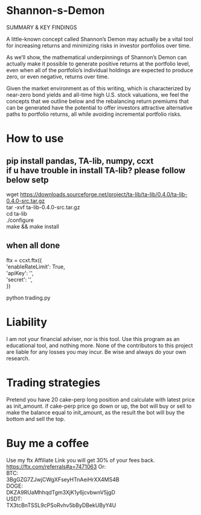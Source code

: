 # Shannon-s-Demon
SUMMARY & KEY FINDINGS

A little-known concept called Shannon’s Demon may actually be a vital tool for increasing returns and minimizing risks in investor portfolios over time.

As we’ll show, the mathematical underpinnings of Shannon’s Demon can actually make it possible to generate positive returns at the portfolio level, even when all of the portfolio’s individual holdings are expected to produce zero, or even negative, returns over time.

Given the market environment as of this writing, which is characterized by near-zero bond yields and all-time high U.S. stock valuations, we feel the concepts that we outline below and the rebalancing return premiums that can be generated have the potential to offer investors attractive alternative paths to portfolio returns, all while avoiding incremental portfolio risks.

# How to use
pip install pandas, TA-lib, numpy, ccxt   
if u have trouble in install TA-lib? please follow below setp  
---
wget https://downloads.sourceforge.net/project/ta-lib/ta-lib/0.4.0/ta-lib-0.4.0-src.tar.gz  
tar -xvf ta-lib-0.4.0-src.tar.gz  
cd ta-lib  
./configure  
make && make install 

when all done   
---
ftx = ccxt.ftx({   
    'enableRateLimit': True,   
    'apiKey': '',   
    'secret': '',   
})

python trading.py
# Liability
I am not your financial adviser, nor is this tool. Use this program as an educational tool, and nothing more. None of the contributors to this project are liable for any losses you may incur. Be wise and always do your own research.

# Trading strategies
Pretend you have 20 cake-perp long position and calculate with latest price as init_amount.
if cake-perp price go down or up, the bot will buy or sell to make the balance equal to init_amount,
as the result the bot will buy the bottom and sell the top.

# Buy me a coffee
Use my ftx Affiliate Link you will get 30% of your fees back.
https://ftx.com/referrals#a=7471063  Or:   
BTC:   
3BgGZG7ZJwjCWgXFseyHTnAeiHrXX4MS4B   
DOGE:   
DKZA9RUaMhhqdTgm3XjK1y6jcvbwnV5jgD   
USDT:   
TX3tcBnTSSL9cPSoRvhv5bByDBekUByY4U   
